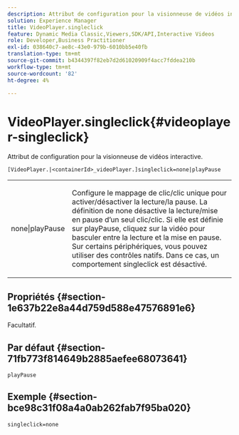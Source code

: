 ```yaml
---
description: Attribut de configuration pour la visionneuse de vidéos interactive.
solution: Experience Manager
title: VideoPlayer.singleclick
feature: Dynamic Media Classic,Viewers,SDK/API,Interactive Videos
role: Developer,Business Practitioner
exl-id: 038640c7-ae8c-43e0-979b-6010bb5e40fb
translation-type: tm+mt
source-git-commit: b4344397f82eb7d2d61020909f4acc7fddea210b
workflow-type: tm+mt
source-wordcount: '82'
ht-degree: 4%

---
```


# VideoPlayer.singleclick{#videoplayer-singleclick}

Attribut de configuration pour la visionneuse de vidéos interactive.

`[VideoPlayer.|<containerId>_videoPlayer.]singleclick=none|playPause`

<table id="table_441553CD34C94A58A9D7CBF772DEDDB6"> 
 <tbody> 
  <tr> 
   <td colname="col1"> <p> <span class="codeph"> none|playPause</span> </p> </td> 
   <td colname="col2"> <p> Configure le mappage de clic/clic unique pour activer/désactiver la lecture/la pause. La définition de <span class="codeph"> none</span> désactive la lecture/mise en pause d’un seul clic/clic. Si elle est définie sur <span class="codeph"> playPause</span>, cliquez sur la vidéo pour basculer entre la lecture et la mise en pause. Sur certains périphériques, vous pouvez utiliser des contrôles natifs. Dans ce cas, un comportement <span class="codeph"> singleclick</span> est désactivé. </p> </td> 
  </tr> 
 </tbody> 
</table>

## Propriétés {#section-1e637b22e8a44d759d588e47576891e6}

Facultatif.

## Par défaut {#section-71fb773f814649b2885aefee68073641}

`playPause`

## Exemple {#section-bce98c31f08a4a0ab262fab7f95ba020}

```
singleclick=none
```
